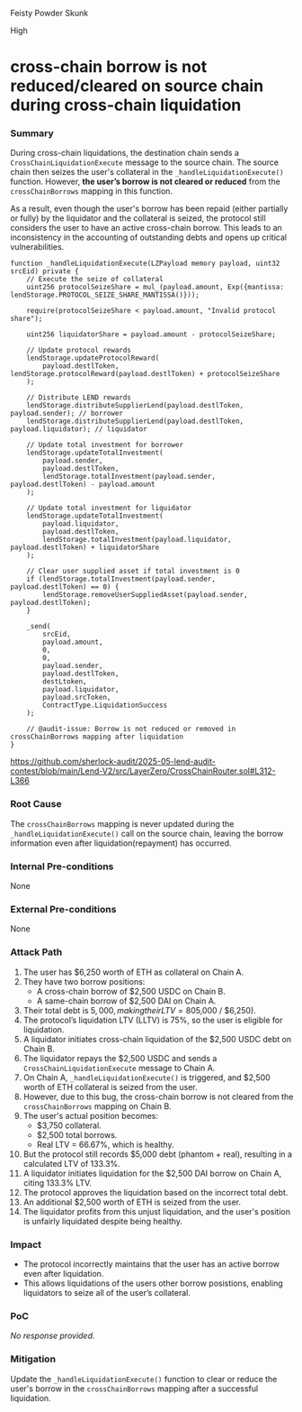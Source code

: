 Feisty Powder Skunk

High

# cross-chain borrow is not reduced/cleared on source chain during cross-chain liquidation

### Summary

During cross-chain liquidations, the destination chain sends a `CrossChainLiquidationExecute` message to the source chain. The source chain then seizes the user's collateral in the `_handleLiquidationExecute()` function. However, **the user’s borrow is not cleared or reduced** from the `crossChainBorrows` mapping in this function. 

As a result, even though the user's borrow has been repaid (either partially or fully) by the liquidator and the collateral is seized, the protocol still considers the user to have an active cross-chain borrow. This leads to an inconsistency in the accounting of outstanding debts and opens up critical vulnerabilities.

```solidity
function _handleLiquidationExecute(LZPayload memory payload, uint32 srcEid) private {
    // Execute the seize of collateral
    uint256 protocolSeizeShare = mul_(payload.amount, Exp({mantissa: lendStorage.PROTOCOL_SEIZE_SHARE_MANTISSA()}));

    require(protocolSeizeShare < payload.amount, "Invalid protocol share");

    uint256 liquidatorShare = payload.amount - protocolSeizeShare;

    // Update protocol rewards
    lendStorage.updateProtocolReward(
        payload.destlToken, lendStorage.protocolReward(payload.destlToken) + protocolSeizeShare
    );

    // Distribute LEND rewards
    lendStorage.distributeSupplierLend(payload.destlToken, payload.sender); // borrower
    lendStorage.distributeSupplierLend(payload.destlToken, payload.liquidator); // liquidator

    // Update total investment for borrower
    lendStorage.updateTotalInvestment(
        payload.sender,
        payload.destlToken,
        lendStorage.totalInvestment(payload.sender, payload.destlToken) - payload.amount
    );

    // Update total investment for liquidator
    lendStorage.updateTotalInvestment(
        payload.liquidator,
        payload.destlToken,
        lendStorage.totalInvestment(payload.liquidator, payload.destlToken) + liquidatorShare
    );

    // Clear user supplied asset if total investment is 0
    if (lendStorage.totalInvestment(payload.sender, payload.destlToken) == 0) {
        lendStorage.removeUserSuppliedAsset(payload.sender, payload.destlToken);
    }

    _send(
        srcEid,
        payload.amount,
        0,
        0,
        payload.sender,
        payload.destlToken, 
        destLtoken,
        payload.liquidator,
        payload.srcToken, 
        ContractType.LiquidationSuccess
    );

    // @audit-issue: Borrow is not reduced or removed in crossChainBorrows mapping after liquidation
}
```
https://github.com/sherlock-audit/2025-05-lend-audit-contest/blob/main/Lend-V2/src/LayerZero/CrossChainRouter.sol#L312-L366

### Root Cause

The `crossChainBorrows` mapping is never updated during the `_handleLiquidationExecute()` call on the source chain, leaving the borrow information even after liquidation(repayment) has occurred.

### Internal Pre-conditions

None

### External Pre-conditions

None

### Attack Path

1. The user has $6,250 worth of ETH as collateral on Chain A.
2. They have two borrow positions:
   - A cross-chain borrow of $2,500 USDC on Chain B.
   - A same-chain borrow of $2,500 DAI on Chain A.
3. Their total debt is $5,000, making their LTV = 80% ($5,000 / $6,250).
4. The protocol’s liquidation LTV (LLTV) is 75%, so the user is eligible for liquidation.
5. A liquidator initiates cross-chain liquidation of the $2,500 USDC debt on Chain B.
6. The liquidator repays the $2,500 USDC and sends a `CrossChainLiquidationExecute` message to Chain A.
7. On Chain A, `_handleLiquidationExecute()` is triggered, and $2,500 worth of ETH collateral is seized from the user.
8. However, due to this bug, the cross-chain borrow is not cleared from the `crossChainBorrows` mapping on Chain B.
9. The user's actual position becomes:
   - $3,750 collateral.
   - $2,500 total borrows.
   - Real LTV = 66.67%, which is healthy.
10. But the protocol still records $5,000 debt (phantom + real), resulting in a calculated LTV of 133.3%.
11. A liquidator initiates liquidation for the $2,500 DAI borrow on Chain A, citing 133.3% LTV.
12. The protocol approves the liquidation based on the incorrect total debt.
13. An additional $2,500 worth of ETH is seized from the user.
14. The liquidator profits from this unjust liquidation, and the user's position is unfairly liquidated despite being healthy.


### Impact

- The protocol incorrectly maintains that the user has an active borrow even after liquidation.
- This allows liquidations of the users other borrow posistions, enabling liquidators to seize all of the user’s collateral.


### PoC

_No response provided._

### Mitigation

Update the `_handleLiquidationExecute()` function to clear or reduce the user's borrow in the `crossChainBorrows` mapping after a successful liquidation. 
